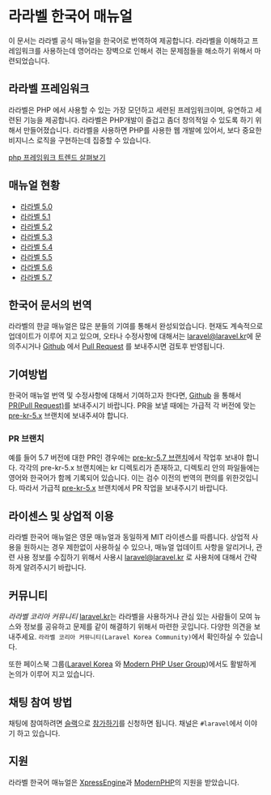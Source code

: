 # 라라벨 한국어 매뉴얼

이 문서는 라라벨 공식 매뉴얼을 한국어로 번역하여 제공합니다. 라라벨을 이해하고 프레임워크를 사용하는데 영어라는 장벽으로 인해서 겪는 문제점들을 해소하기 위해서 마련되었습니다.

## 라라벨 프레임워크

라라벨은 PHP 에서 사용할 수 있는 가장 모던하고 세련된 프레임워크이며, 유연하고 세련된 기능을 제공합니다. 라라벨은 PHP개발이 즐겁고 좀더 창의적일 수 있도록 하기 위해서 만들어졌습니다. 라라벨을 사용하면 PHP를 사용한 웹 개발에 있어서, 보다 중요한 비지니스 로직을 구현하는데 집중할 수 있습니다.

[php 프레임워크 트렌드 살펴보기](https://www.google.com/trends/explore?q=codeigniter,laravel,cakephp)

<script type="text/javascript" src="https://ssl.gstatic.com/trends_nrtr/744_RC08/embed_loader.js"></script> <script type="text/javascript"> trends.embed.renderExploreWidget("TIMESERIES", {"comparisonItem":[{"keyword":"codeigniter","geo":"","time":"today 5-y"},{"keyword":"laravel","geo":"","time":"today 5-y"},{"keyword":"cakephp","geo":"","time":"today 5-y"}],"category":0,"property":""}, {}); </script>

## 매뉴얼 현황
 * [라라벨 5.0](https://laravel.kr/docs/5.0)
 * [라라벨 5.1](https://laravel.kr/docs/5.1)
 * [라라벨 5.2](https://laravel.kr/docs/5.2)
 * [라라벨 5.3](https://laravel.kr/docs/5.3)
 * [라라벨 5.4](https://laravel.kr/docs/5.4)
 * [라라벨 5.5](https://laravel.kr/docs/5.5)
 * [라라벨 5.6](https://laravel.kr/docs/5.6)
 * [라라벨 5.7](https://laravel.kr/docs/5.7)

## 한국어 문서의 번역

라라벨의 한글 매뉴얼은 많은 분들의 기여를 통해서 완성되었습니다. 현재도 계속적으로 업데이트가 이루어 지고 있으며, 오타나 수정사항에 대해서는 [laravel@laravel.kr](mailto:laravel@laravel.kr)에 문의주시거나 [Github](https://github.com/laravelkr/docs) 에서 [Pull Request](https://github.com/laravelkr/docs/pulls) 를 보내주시면 검토후 반영됩니다.

## 기여방법

한국어 매뉴얼 번역 및 수정사항에 대해서 기여하고자 한다면, [Github](https://github.com/laravelkr/docs) 을 통해서 [PR(Pull Request)](https://github.com/laravelkr/docs/pulls)를 보내주시기 바랍니다. PR을 보낼 때에는 가급적 각 버전에 맞는 [pre-kr-5.x](https://github.com/laravelkr/docs/tree/pre-kr-5.6) 브랜치에 보내주셔야 합니다.

### PR 브랜치

예를 들어 5.7 버전에 대한 PR인 경우에는 [pre-kr-5.7 브랜치](https://github.com/laravelkr/docs/tree/pre-kr-5.7)에서 작업후 보내야 합니다. 각각의 pre-kr-5.x 브랜치에는 kr 디렉토리가 존재하고, 디렉토리 안의 파일들에는 영어와 한국어가 함께 기록되어 있습니다. 이는 검수 이전의 번역의 편의를 위한것입니다. 따라서 가급적 [pre-kr-5.x](https://github.com/laravelkr/docs/tree/pre-kr-5.7) 브랜치에서 PR 작업을 보내주시기 바랍니다.

## 라이센스 및 상업적 이용

라라벨 한국어 매뉴얼은 영문 매뉴얼과 동일하게 MIT 라이센스를 따릅니다. 상업적 사용을 원하시는 경우 제한없이 사용하실 수 있으나, 매뉴얼 업데이트 사항을 알리거나, 관련 사용 정보를 수집하기 위해서 사용시 [laravel@laravel.kr](mailto:laravel@laravel.kr) 로 사용처에 대해서 간략하게 알려주시기 바랍니다.

## 커뮤니티

*라라벨 코리아 커뮤니티* [laravel.kr](https://laravel.kr)는 라라벨을 사용하거나 관심 있는 사람들이 모여 뉴스와 정보를 공유하고 문제를 같이 해결하기 위해서 마련한 곳입니다. 다양한 의견을 보내주세요. `라라벨 코리아 커뮤니티(Laravel Korea Community)`에서 확인하실 수 있습니다.

또한 페이스북 그룹([Laravel Korea](https://www.facebook.com/groups/laravelkorea/) 와 [Modern PHP User Group](https://www.facebook.com/groups/655071604594451/))에서도 활발하게 논의가 이루어 지고 있습니다.

## 채팅 참여 방법

채팅에 참여하려면 [슬랙](https://modernpug.slack.com)으로 [참가하기](http://slack-invite.modernpug.org/)를 신청하면 됩니다. 채널은 `#laravel`에서 이야기 하고 있습니다.

## 지원

라라벨 한국어 매뉴얼은 [XpressEngine](https://xpressengine.io)과 [ModernPHP](http://www.modernpug.org/)의 지원을 받았습니다.
